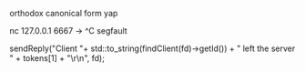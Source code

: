 orthodox canonical form yap

nc 127.0.0.1 6667 -> ^C segfault


sendReply("Client "+ std::to_string(findClient(fd)->getId()) + " left the server " + tokens[1] + "\r\n", fd);
